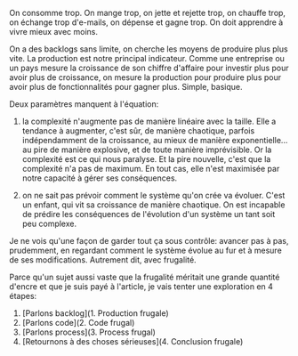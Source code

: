 On consomme trop. 
On mange trop, on jette et rejette trop, on chauffe trop, on échange trop d'e-mails, on dépense et gagne trop. 
On doit apprendre à vivre mieux avec moins.

On a des backlogs sans limite, on cherche les moyens de produire plus plus vite. 
La production est notre principal indicateur. 
Comme une entreprise ou un pays mesure la croissance de son chiffre d'affaire pour investir plus pour avoir plus de croissance, 
on mesure la production pour produire plus pour avoir plus de fonctionnalités pour gagner plus. Simple, basique.

Deux paramètres manquent à l'équation:

1. la complexité n'augmente pas de manière linéaire avec la taille. 
Elle a tendance à augmenter, c'est sûr, de manière chaotique, parfois indépendamment de la croissance, 
au mieux de manière exponentielle… au pire de manière explosive, et de toute manière imprévisible. 
Or la complexité est ce qui nous paralyse. 
Et la pire nouvelle, c'est que la complexité n'a pas de maximum. 
En tout cas, elle n'est maximisée par notre capacité à gérer ses conséquences.

2. on ne sait pas prévoir comment le système qu'on crée va évoluer. 
C'est un enfant, qui vit sa croissance de manière chaotique. 
On est incapable de prédire les conséquences de l'évolution d'un système un tant soit peu complexe.

Je ne vois qu'une façon de garder tout ça sous contrôle: 
avancer pas à pas, prudemment, en regardant comment le système évolue au fur et à mesure de ses modifications. 
Autrement dit, avec frugalité. 

Parce qu'un sujet aussi vaste que la frugalité méritait une grande quantité d'encre 
et que je suis payé à l'article, je vais tenter une exploration en 4 étapes:

1. [Parlons backlog](1. Production frugale)
2. [Parlons code](2. Code frugal)
3. [Parlons process](3. Process frugal)
4. [Retournons à des choses sérieuses](4. Conclusion frugale)









